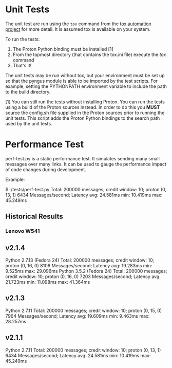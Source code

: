 # Unit Tests #

The unit test are run using the `tox` command from the [tox automation
project](https://testrun.org/tox/latest) for more detail.  It is
assumed tox is available on your system.

To run the tests:

1. The Proton Python binding must be installed [1]
2. From the topmost directory (that contains the tox.ini file) execute the *tox* command
3. That's it!

The unit tests may be run without tox, but your environment must be
set up so that the pyngus module is able to be imported by the test
scripts.  For example, setting the PYTHONPATH environment variable to
include the path to the build directory.

[1] You can still run the tests without installing Proton.  You can
run the tests using a build of the Proton sources instead.  In order
to do this you **MUST** source the config.sh file supplied in the
Proton sources prior to running the unit tests.  This script adds the
Proton Python bindings to the search path used by the unit tests.


# Performance Test #

perf-test.py is a static performance test.  It simulates sending many
small messages over many links.  It can be used to gauge the
performance impact of code changes during development.

Example:

$ ./tests/perf-test.py
Total: 200000 messages; credit window: 10; proton (0, 13, 1)
6434 Messages/second; Latency avg: 24.581ms min: 10.419ms max: 45.249ms

## Historical Results ##

### Lenovo W541 ###

v2.1.4
------
Python 2.7.13 (Fedora 24)
Total: 200000 messages; credit window: 10; proton (0, 16, 0)
8106 Messages/second; Latency avg: 19.283ms min: 9.525ms max: 29.096ms
Python 3.5.2 (Fedora 24)
Total: 200000 messages; credit window: 10; proton (0, 16, 0)
7203 Messages/second; Latency avg: 21.723ms min: 11.098ms max: 41.364ms

v2.1.3
------
Python 2.7.11
Total: 200000 messages; credit window: 10; proton (0, 15, 0)
7964 Messages/second; Latency avg: 19.609ms min: 9.463ms max: 28.257ms

v2.1.1
------
Python 2.7.11
Total: 200000 messages; credit window: 10; proton (0, 13, 1)
6434 Messages/second; Latency avg: 24.581ms min: 10.419ms max: 45.249ms
